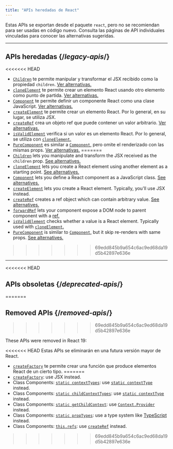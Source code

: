 ```yaml
---
title: "APIs heredadas de React"
---
```


<Intro>

Estas APIs se exportan desde el paquete `react`, pero no se recomiendan para ser usadas en código nuevo. Consulta las páginas de API individuales vinculadas para conocer las alternativas sugeridas.

</Intro>

---

## APIs heredadas {/*legacy-apis*/}

<<<<<<< HEAD
* [`Children`](/reference/react/Children) te permite manipular y transformar el JSX recibido como la propiedad `children`. [Ver alternativas.](/reference/react/Children#alternatives)
* [`cloneElement`](/reference/react/cloneElement) te permite crear un elemento React usando otro elemento como punto de partida. [Ver alternativas.](/reference/react/cloneElement#alternatives)
* [`Component`](/reference/react/Component) te permite definir un componente React como una clase JavaScript. [Ver alternativas.](/reference/react/Component#alternatives)
* [`createElement`](/reference/react/createElement) te permite crear un elemento React. Por lo general, en su lugar, se utiliza JSX.
* [`createRef`](/reference/react/createRef) crea un objeto ref que puede contener un valor arbitrario. [Ver alternativas.](/reference/react/createRef#alternatives)
* [`isValidElement`](/reference/react/isValidElement) verifica si un valor es un elemento React. Por lo general, se utiliza con [`cloneElement`.](/reference/react/cloneElement)
* [`PureComponent`](/reference/react/PureComponent) es similar a [`Component`,](/reference/react/Component) pero omite el renderizado con las mismas props. [Ver alternativas.](/reference/react/PureComponent#alternatives)
=======
* [`Children`](/reference/react/Children) lets you manipulate and transform the JSX received as the `children` prop. [See alternatives.](/reference/react/Children#alternatives)
* [`cloneElement`](/reference/react/cloneElement) lets you create a React element using another element as a starting point. [See alternatives.](/reference/react/cloneElement#alternatives)
* [`Component`](/reference/react/Component) lets you define a React component as a JavaScript class. [See alternatives.](/reference/react/Component#alternatives)
* [`createElement`](/reference/react/createElement) lets you create a React element. Typically, you'll use JSX instead.
* [`createRef`](/reference/react/createRef) creates a ref object which can contain arbitrary value. [See alternatives.](/reference/react/createRef#alternatives)
* [`forwardRef`](/reference/react/forwardRef) lets your component expose a DOM node to parent component with a [ref.](/learn/manipulating-the-dom-with-refs)
* [`isValidElement`](/reference/react/isValidElement) checks whether a value is a React element. Typically used with [`cloneElement`.](/reference/react/cloneElement)
* [`PureComponent`](/reference/react/PureComponent) is similar to [`Component`,](/reference/react/Component) but it skip re-renders with same props. [See alternatives.](/reference/react/PureComponent#alternatives)
>>>>>>> 69edd845b9a654c6ac9ed68da19d5b42897e636e

---

<<<<<<< HEAD
## APIs obsoletas {/*deprecated-apis*/}
=======
## Removed APIs {/*removed-apis*/}
>>>>>>> 69edd845b9a654c6ac9ed68da19d5b42897e636e

These APIs were removed in React 19:

<<<<<<< HEAD
Estas APIs se eliminarán en una futura versión mayor de React.

</Deprecated>

* [`createFactory`](/reference/react/createFactory) te permite crear una función que produce elementos React de un cierto tipo.
=======
* [`createFactory`](https://18.react.dev/reference/react/createFactory): use JSX instead.
* Class Components: [`static contextTypes`](https://18.react.dev//reference/react/Component#static-contexttypes): use [`static contextType`](#static-contexttype) instead.
* Class Components: [`static childContextTypes`](https://18.react.dev//reference/react/Component#static-childcontexttypes): use [`static contextType`](#static-contexttype) instead.
* Class Components: [`static getChildContext`](https://18.react.dev//reference/react/Component#getchildcontext): use [`Context.Provider`](/reference/react/createContext#provider) instead.
* Class Components: [`static propTypes`](https://18.react.dev//reference/react/Component#static-proptypes): use a type system like [TypeScript](https://www.typescriptlang.org/) instead.
* Class Components: [`this.refs`](https://18.react.dev//reference/react/Component#refs): use [`createRef`](/reference/react/createRef) instead.
>>>>>>> 69edd845b9a654c6ac9ed68da19d5b42897e636e
